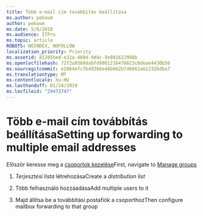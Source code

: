 ```yaml
---
title: Több e-mail cím továbbítás beállítása
ms.author: pebaum
author: pebaum
ms.date: 5/8/2018
ms.audience: ITPro
ms.topic: article
ROBOTS: NOINDEX, NOFOLLOW
localization_priority: Priority
ms.assetid: 81205bed-e32a-468d-9d4c-9e881622908b
ms.openlocfilehash: 72f2a9368dabfd8001216478823c6deae4430b56
ms.sourcegitcommit: e2864efcfb493b6e46b662b746661a61232bdba7
ms.translationtype: MT
ms.contentlocale: hu-HU
ms.lasthandoff: 01/24/2019
ms.locfileid: "29473747"
---
```

# <a name="setting-up-forwarding-to-multiple-email-addresses"></a><span data-ttu-id="fdf31-102">Több e-mail cím továbbítás beállítása</span><span class="sxs-lookup"><span data-stu-id="fdf31-102">Setting up forwarding to multiple email addresses</span></span>

<span data-ttu-id="fdf31-103">Először keresse meg a [csoportok kezelése](https://portal.office.com/adminportal/home#/groups)</span><span class="sxs-lookup"><span data-stu-id="fdf31-103">First, navigate to [Manage groups](https://portal.office.com/adminportal/home#/groups)</span></span>
  
1. <span data-ttu-id="fdf31-104">*Terjesztési lista* létrehozása</span><span class="sxs-lookup"><span data-stu-id="fdf31-104">Create a  *distribution list*</span></span> 
    
2. <span data-ttu-id="fdf31-105">Több felhasználó hozzáadása</span><span class="sxs-lookup"><span data-stu-id="fdf31-105">Add multiple users to it</span></span>
    
3. <span data-ttu-id="fdf31-106">Majd állítsa be a továbbítási postafiók a csoporthoz</span><span class="sxs-lookup"><span data-stu-id="fdf31-106">Then configure mailbox forwarding to that group</span></span>
    

